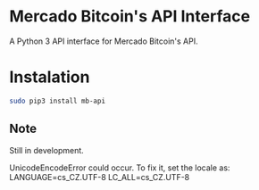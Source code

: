 # Mercado Bitcoin's API Interface
A Python 3 API interface for Mercado Bitcoin's API.

# Instalation
```bash
sudo pip3 install mb-api
```

## Note
Still in development.

UnicodeEncodeError could occur.
To fix it, set the locale as:
LANGUAGE=cs_CZ.UTF-8
LC_ALL=cs_CZ.UTF-8
